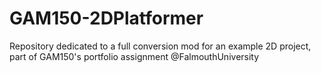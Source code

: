 # GAM150-2DPlatformer
Repository dedicated to a full conversion mod for an example 2D project, part of GAM150's portfolio assignment @FalmouthUniversity
